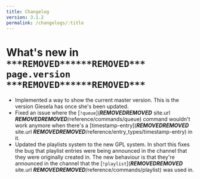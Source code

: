 ```yaml
---
title: Changelog
version: 3.1.2
permalink: /changelogs/:title
---
```


# What's new in `***REMOVED******REMOVED*** page.version ***REMOVED******REMOVED***`

- Implemented a way to show the current master version. This is the version Giesela has once she's been updated.
- Fixed an issue where the [`!queue`](***REMOVED******REMOVED*** site.url ***REMOVED******REMOVED***/reference/commands/queue) command wouldn't work anymore when there's a [timestamp-entry](***REMOVED******REMOVED*** site.url ***REMOVED******REMOVED***/reference/entry_types/timestamp-entry) in it.
- Updated the playlists system to the new GPL system. In short this fixes the bug that playlist entries were being announced in the channel that they were originally created in. The new behaviour is that they're announced in the channel that the [`!playlist`](***REMOVED******REMOVED*** site.url ***REMOVED******REMOVED***/reference/commands/playlist) was used in.
